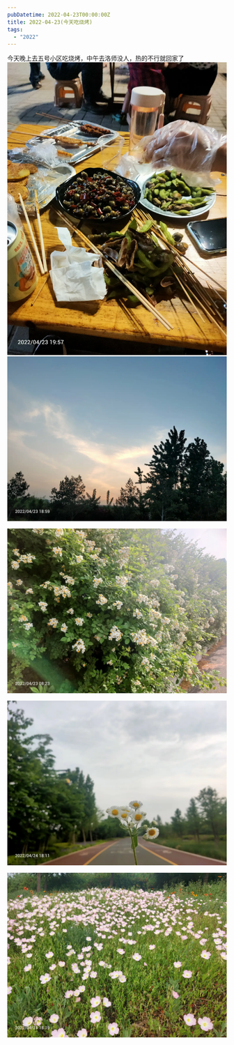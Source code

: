 ```yaml
---
pubDatetime: 2022-04-23T00:00:00Z
title: 2022-04-23(今天吃烧烤)
tags:
  - "2022"
---
```


今天晚上去五号小区吃烧烤，中午去洛师没人，热的不行就回家了
![](../../img/6904315-0c8bda39f286598e.jpg)
![](../../img/6904315-a19a3be60cff2f51.jpg)

![](../../img/6904315-6b8f7da1bb29d361.jpg)

![](../../img/6904315-2dba5185b055a6d6.jpg)

![](../../img/6904315-d2a0ed94e6b8038e.jpg)
